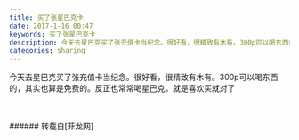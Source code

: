```yaml
---
title: 买了张星巴克卡
date: 2017-1-16 00:47
keywords: 买了张星巴克卡
description: 今天去星巴克买了张充值卡当纪念。很好看，很精致有木有。300p可以喝东西的，其实也算是免费的。反正也常常喝星巴克。就是喜欢买就对了
categories: sharing
---
```

<td class="t_f" id="postmessage_463753">

今天去星巴克买了张充值卡<img alt="" border="0" class="zoom" data-cf-modified-26efdcec0bc0f0560915d668-="" file="http://www.flw.ph//mobcent//app/data/phiz/default/04.png" id="aimg_p56El" lazyloadthumb="1" onclick="" onmouseover="" src="http://www.flw.ph//mobcent//app/data/phiz/default/04.png"/>当纪念。很好看，很精致有木有。300p可以喝东西的，其实也算是免费的。反正也常常喝星巴克。就是喜欢<img alt="" border="0" class="zoom" data-cf-modified-26efdcec0bc0f0560915d668-="" file="http://www.flw.ph//mobcent//app/data/phiz/default/06.png" id="aimg_OoSTS" lazyloadthumb="1" onclick="" onmouseover="" src="http://www.flw.ph//mobcent//app/data/phiz/default/06.png"/>买就对了<img alt="" border="0" class="zoom" data-cf-modified-26efdcec0bc0f0560915d668-="" file="http://www.flw.ph//mobcent//app/data/phiz/default/11.png" id="aimg_XC9i6" lazyloadthumb="1" onclick="" onmouseover="" src="http://www.flw.ph//mobcent//app/data/phiz/default/11.png"/><br/>
<img alt="" border="0" class="zoom" data-cf-modified-26efdcec0bc0f0560915d668-="" file="http://www.flw.ph/data/appbyme/upload/image/201701/16/WYHbB6SxlPIi.jpg" id="aimg_h0sgT" lazyloadthumb="1" onclick="" onmouseover="" src="http://www.flw.ph/data/appbyme/upload/image/201701/16/WYHbB6SxlPIi.jpg"/><br/>
<br/>
<img alt="" border="0" class="zoom" data-cf-modified-26efdcec0bc0f0560915d668-="" file="http://www.flw.ph/data/appbyme/upload/image/201701/16/QsqZuwIHeleE.jpg" id="aimg_tiBGi" lazyloadthumb="1" onclick="" onmouseover="" src="http://www.flw.ph/data/appbyme/upload/image/201701/16/QsqZuwIHeleE.jpg"/><br/>
<br/>
</td>
###### 转载自[菲龙网]